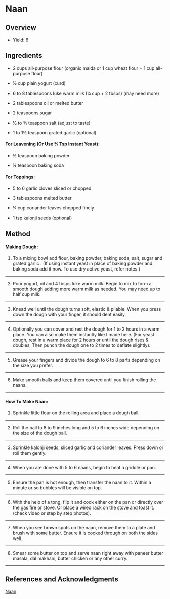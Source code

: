# Naan

## Overview

- Yield: 6

## Ingredients

- 2 cups all-purpose flour (organic maida or 1 cup wheat flour + 1 cup all-purpose flour)

- ½ cup plain yogurt (curd)

- 6 to 8 tablespoons luke warm milk (¼ cup + 2 tbsps) (may need more)

- 2 tablespoons oil or melted butter

- 2 teaspoons sugar

- ½ to ¾ teaspoon salt (adjust to taste)

- 1 to 1½ teaspoon grated garlic (optional)

#### For Leavening (Or Use ¾ Tsp Instant Yeast):

- ½ teaspoon baking powder

- ¼ teaspoon baking soda

#### For Toppings:

- 5 to 6 garlic cloves sliced or chopped

- 3 tablespoons melted butter

- ¼ cup coriander leaves chopped finely

- 1 tsp kalonji seeds (optional)

## Method

#### Making Dough:

1. To a mixing bowl add flour, baking powder, baking soda, salt, sugar and grated garlic . (If using instant yeast in place of baking powder and baking soda add it now. To use dry active yeast, refer notes.)
---

2. Pour yogurt, oil and 4 tbsps luke warm milk. Begin to mix to form a smooth dough adding more warm milk as needed. You may need up to half cup milk.
---

3. Knead well until the dough turns soft, elastic & pliable. When you press down the dough with your finger, it should dent easily.
---

4. Optionally you can cover and rest the dough for 1 to 2 hours in a warm place. You can also make them instantly like I made here. (For yeast dough, rest in a warm place for 2 hours or until the dough rises & doubles, Then punch the dough one to 2 times to deflate slightly).
---

5. Grease your fingers and divide the dough to 6 to 8 parts depending on the size you prefer.
---

6. Make smooth balls and keep them covered until you finish rolling the naans.
---

#### How To Make Naan:

1. Sprinkle little flour on the rolling area and place a dough ball.
---

2. Roll the ball to 8 to 9 inches long and 5 to 6 inches wide depending on the size of the dough ball.
---

3. Sprinkle kalonji seeds, sliced garlic and coriander leaves. Press down or roll them gently.
---

4. When you are done with 5 to 6 naans, begin to heat a griddle or pan.
---

5. Ensure the pan is hot enough, then transfer the naan to it. Within a minute or so bubbles will be visible on top.
---

6. With the help of a tong, flip it and cook either on the pan or directly over the gas fire or stove. Or place a wired rack on the stove and toast it. (check video or step by step photos).
---

7. When you see brown spots on the naan, remove them to a plate and brush with some butter. Ensure it is cooked through on both the sides well.
---

8. Smear some butter on top and serve naan right away with paneer butter masala, dal makhani, butter chicken or any other curry.
---

## References and Acknowledgments

[Naan](https://www.indianhealthyrecipes.com/wprm_print/59077)
